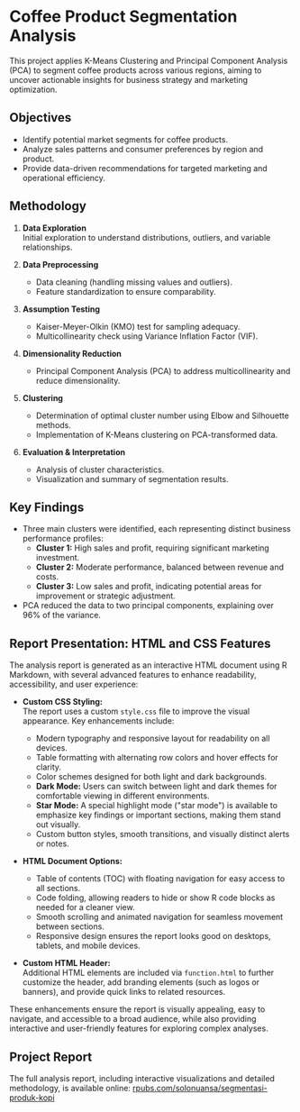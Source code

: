 # Coffee Product Segmentation Analysis

This project applies K-Means Clustering and Principal Component Analysis (PCA) to segment coffee products across various regions, aiming to uncover actionable insights for business strategy and marketing optimization.

## Objectives

- Identify potential market segments for coffee products.
- Analyze sales patterns and consumer preferences by region and product.
- Provide data-driven recommendations for targeted marketing and operational efficiency.

## Methodology

1. **Data Exploration**  
   Initial exploration to understand distributions, outliers, and variable relationships.

2. **Data Preprocessing**  
   - Data cleaning (handling missing values and outliers).
   - Feature standardization to ensure comparability.

3. **Assumption Testing**  
   - Kaiser-Meyer-Olkin (KMO) test for sampling adequacy.
   - Multicollinearity check using Variance Inflation Factor (VIF).

4. **Dimensionality Reduction**  
   - Principal Component Analysis (PCA) to address multicollinearity and reduce dimensionality.

5. **Clustering**  
   - Determination of optimal cluster number using Elbow and Silhouette methods.
   - Implementation of K-Means clustering on PCA-transformed data.

6. **Evaluation & Interpretation**  
   - Analysis of cluster characteristics.
   - Visualization and summary of segmentation results.

## Key Findings

- Three main clusters were identified, each representing distinct business performance profiles:
  - **Cluster 1:** High sales and profit, requiring significant marketing investment.
  - **Cluster 2:** Moderate performance, balanced between revenue and costs.
  - **Cluster 3:** Low sales and profit, indicating potential areas for improvement or strategic adjustment.
- PCA reduced the data to two principal components, explaining over 96% of the variance.

## Report Presentation: HTML and CSS Features

The analysis report is generated as an interactive HTML document using R Markdown, with several advanced features to enhance readability, accessibility, and user experience:

- **Custom CSS Styling:**  
  The report uses a custom `style.css` file to improve the visual appearance. Key enhancements include:
  - Modern typography and responsive layout for readability on all devices.
  - Table formatting with alternating row colors and hover effects for clarity.
  - Color schemes designed for both light and dark backgrounds.
  - **Dark Mode:** Users can switch between light and dark themes for comfortable viewing in different environments.
  - **Star Mode:** A special highlight mode ("star mode") is available to emphasize key findings or important sections, making them stand out visually.
  - Custom button styles, smooth transitions, and visually distinct alerts or notes.

- **HTML Document Options:**  
  - Table of contents (TOC) with floating navigation for easy access to all sections.
  - Code folding, allowing readers to hide or show R code blocks as needed for a cleaner view.
  - Smooth scrolling and animated navigation for seamless movement between sections.
  - Responsive design ensures the report looks good on desktops, tablets, and mobile devices.

- **Custom HTML Header:**  
  Additional HTML elements are included via `function.html` to further customize the header, add branding elements (such as logos or banners), and provide quick links to related resources.

These enhancements ensure the report is visually appealing, easy to navigate, and accessible to a broad audience, while also providing interactive and user-friendly features for exploring complex analyses.

## Project Report

The full analysis report, including interactive visualizations and detailed methodology, is available online: [rpubs.com/solonuansa/segmentasi-produk-kopi](https://rpubs.com/solonuansa/segmentasi-produk-kopi)
